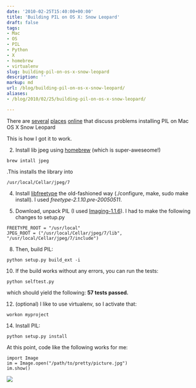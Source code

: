 ```yaml
---
date: '2010-02-25T15:40:00+00:00'
title: 'Building PIL on OS X: Snow Leopard'
draft: false
tags:
- Mac
- OS
- PIL
- Python
- X
- homebrew
- virtualenv
slug: building-pil-on-os-x-snow-leopard
description: ''
markup: md
url: /blog/building-pil-on-os-x-snow-leopard/
aliases:
- /blog/2010/02/25/building-pil-on-os-x-snow-leopard/

---
```


There are [several](http://jetfar.com/libjpeg-and-python-imaging-pil-on-snow-leopard/) [places](http://stackoverflow.com/questions/1438270/installing-python-imaging-library-pil-on-snow-leopard-with-updated-python-2-6-2) [online](http://proteus-tech.com/blog/cwt/install-pil-in-snow-leopard/) that discuss problems installing PIL on Mac OS X Snow Leopard  
  
This is how I got it to work.  
  
2. Install lib jpeg using [homebrew](http://github.com/mxcl/homebrew) (which is super-aweseome!) 
```
brew intall jpeg
```
.This installs the library into 
```
/usr/local/Cellar/jpeg/7
```
  
4. Install [libfreetype](http://www.freetype.org/) the old-fashioned way (./configure, make, sudo make install). I used *freetype-2.1.10.pre-20050511*.
  
6. Download, unpack PIL (I used [Imaging-1.1.6](http://effbot.org/downloads/Imaging-1.1.6.tar.gz)). I had to make the following changes to setup.py
```
FREETYPE_ROOT = "/usr/local"  
JPEG_ROOT = ("/usr/local/Cellar/jpeg/7/lib", "/usr/local/Cellar/jpeg/7/include")
```
  
8. Then, build PIL:
```
python setup.py build_ext -i
```
  
10. If the build works without any errors, you can run the tests:
```
python selftest.py
```
 which should yield the following: **57 tests passed.**
  
12. (optional) I like to use virtualenv, so I activate that: 
```
workon myproject
```
  
14. Install PIL:
```
python setup.py install
```
  

At this point, code like the following works for me:
```
import Image  
im = Image.open("/path/to/pretty/picture.jpg")  
im.show()
```
![](https://blogger.googleusercontent.com/tracker/4123748873183487963-3675678730344892934?l=bradmontgomery.blogspot.com)